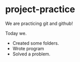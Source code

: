 # project-practice
We are practicing git and github!  

Today we.
- Created some folders.
- Wrote program
- Solved a problem.
